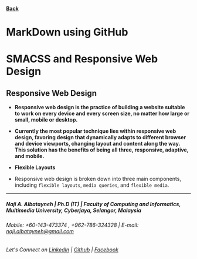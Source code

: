 [**Back**](https://naji-albatayneh.github.io/reading-notes)

# MarkDown using GitHub

# SMACSS and Responsive Web Design

## Responsive Web Design

- **Responsive web design is the practice of building a website suitable to work on every device and every screen size, no matter how large or small, mobile or desktop.**

- **Currently the most popular technique lies within responsive web design, favoring design that dynamically adapts to different browser and device viewports, changing layout and content along the way. This solution has the benefits of being all three, responsive, adaptive, and mobile.**

- **Flexible Layouts**

- Responsive web design is broken down into three main components, including `flexible layouts`, `media queries`, and `flexible media`.


________________________________________________________
##### Naji A. Albatayneh | Ph.D (IT) | Faculty of Computing and Informatics, Multimedia University, Cyberjaya, Selangor, Malaysia

###### Mobile: +60-143-473374 , +962-786-324328 | E-mail: naji.albatayneh@gmail.com

###### Let's Connect on [LinkedIn](https://www.linkedin.com/in/naji-a-albatayneh/) | [Github](https://github.com/naji-albatayneh) | [Facebook](https://web.facebook.com/naji.albatayneh/)
